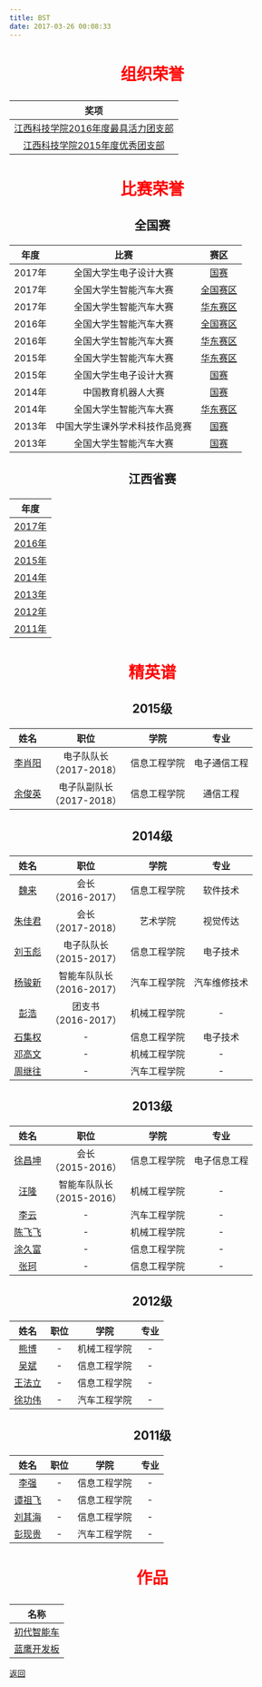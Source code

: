 ```yaml
---
title: BST
date: 2017-03-26 00:08:33
---
```

# <p style="color:red;" align="center">组织荣誉</p>

|奖项|
|:---:|
|[江西科技学院2016年度最具活力团支部](honor/group/2016/)|
|[江西科技学院2015年度优秀团支部](honor/group/2015/)|

# <p style="color:red;" align="center">比赛荣誉</p>



## <p align="center">全国赛</p>
|年度|比赛|赛区|
|:---:|:---:|:---:|
|2017年|全国大学生电子设计大赛|[国赛](honor/nationwide/2017/全国大学生电子设计大赛/nationwide/)|
|2017年|全国大学生智能汽车大赛|[全国赛区](honor/nationwide/2017/全国大学生智能汽车大赛/nationwide/)|
|2017年|全国大学生智能汽车大赛|[华东赛区](honor/nationwide/2017/全国大学生智能汽车大赛/east/)|
|2016年|全国大学生智能汽车大赛|[全国赛区](honor/nationwide/2016/全国大学生智能汽车大赛/nationwide/)|
|2016年|全国大学生智能汽车大赛|[华东赛区](honor/nationwide/2016/全国大学生智能汽车大赛/east/)|
|2015年|全国大学生智能汽车大赛|[华东赛区](honor/nationwide/2015/全国大学生智能汽车大赛/east/)|
|2015年|全国大学生电子设计大赛|[国赛](honor/nationwide/2015/全国大学生电子设计大赛/nationwide/)|
|2014年|中国教育机器人大赛|[国赛](honor/nationwide/2014/中国教育机器人大赛/)|
|2014年|全国大学生智能汽车大赛|[华东赛区](honor/nationwide/2014/全国大学生智能汽车大赛/east/)|
|2013年|中国大学生课外学术科技作品竞赛|[国赛](honor/nationwide/2013/中国大学生课外学术科技作品竞赛/)|
|2013年|全国大学生智能汽车大赛|[国赛](honor/nationwide/2013/全国大学生智能汽车大赛/east/)|

## <p align="center">江西省赛</p>
|年度|
|:---:|
|[2017年](honor/jiangxi/2017/)|
|[2016年](honor/jiangxi/2016/)|
|[2015年](honor/jiangxi/2015/)|
|[2014年](honor/jiangxi/2014/)|
|[2013年](honor/jiangxi/2013/)|
|[2012年](honor/jiangxi/2012/)|
|[2011年](honor/jiangxi/2011/)|

# <p style="color:red;" align="center">精英谱</p>

## <p align="center">2015级</p>
|姓名|职位|学院|专业|
|:---:|:---:|:---:|:---:|
|[李肖阳](hero/2015/李肖阳/)|电子队队长<br/>（2017-2018）|信息工程学院|电子通信工程|
|[余俊英](hero/2015/余俊英/)|电子队副队长<br/>（2017-2018）|信息工程学院|通信工程|


## <p align="center">2014级</p>
|姓名|职位|学院|专业|
|:---:|:---:|:---:|:---:|
|[魏来](hero/2014/魏来/)|会长<br/>（2016-2017）|信息工程学院|软件技术|
|[朱佳君](hero/2014/朱佳君/)|会长<br/>（2017-2018）|艺术学院|视觉传达|
|[刘玉彪](hero/2014/刘玉彪/)|电子队队长<br/>（2015-2017）|信息工程学院|电子技术|
|[杨骏新](hero/2014/杨骏新/)|智能车队队长<br/>（2016-2017）|汽车工程学院|汽车维修技术|
|[彭浩](hero/2014/彭浩/)|团支书<br/>（2016-2017）|机械工程学院|-|
|[石集权](hero/2014/石集权/)|-|信息工程学院|电子技术|
|[邓高文](hero/2014/邓高文/)|-|机械工程学院|-|
|[周继往](hero/2014/周继往/)|-|汽车工程学院|-|


## <p align="center">2013级</p>
|姓名|职位|学院|专业|
|:---:|:---:|:---:|:---:|
|[徐昌坤](hero/2013/徐昌坤/)|会长<br/>（2015-2016）|信息工程学院|电子信息工程|
|[汪隆](hero/2013/汪隆/)|智能车队队长<br/>（2015-2016）|机械工程学院|-|
|[李云](hero/2013/李云/)|-|汽车工程学院|-|
|[陈飞飞](hero/2013/陈飞飞/)|-|机械工程学院|-|
|[涂久富](hero/2013/涂久富/)|-|信息工程学院|-|
|[张珂](hero/2013/张珂/)|-|信息工程学院|-|

## <p align="center">2012级</p>
|姓名|职位|学院|专业|
|:---:|:---:|:---:|:---:|
|[熊博](hero/2012/熊博/)|-|机械工程学院|-|
|[吴斌](hero/2012/吴斌/)|-|信息工程学院|-|
|[王法立](hero/2012/王法立/)|-|信息工程学院|-|
|[徐功伟](hero/2012/徐功伟/)|-|汽车工程学院|-|

## <p align="center">2011级</p>
|姓名|职位|学院|专业|
|:---:|:---:|:---:|:---:|
|[李强](hero/2011/李强/)|-|信息工程学院|-|
|[谭祖飞](hero/2011/谭祖飞/)|-|信息工程学院|-|
|[刘其海](hero/2011/刘其海/)|-|信息工程学院|-|
|[彭现贵](hero/2011/彭现贵/)|-|汽车工程学院|-|

# <p style="color:red;" align="center">作品</p>
|名称|
|:---:|
|[初代智能车](project/初代智能车/)|
|[蓝鹰开发板](project/蓝鹰开发板/)|



[返回](../)